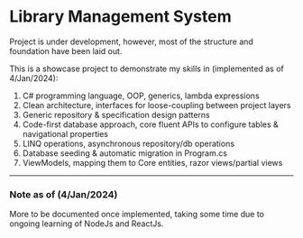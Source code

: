 # Library Management System
<p>Project is under development, however, most of the structure and foundation have been laid out.</p>
<div>
  <p> This is a showcase project to demonstrate my skills in (implemented as of 4/Jan/2024):</p>
  <ol>
    <li>C# programming language, OOP, generics, lambda expressions</li>
    <li>Clean architecture, interfaces for loose-coupling between project layers</li>
    <li>Generic repository & specification design patterns</li>
    <li>Code-first database approach, core fluent APIs to configure tables & navigational properties</li>
    <li>LINQ operations, asynchronous repository/db operations</li>
    <li>Database seeding & automatic migration in Program.cs</li>
    <li>ViewModels, mapping them to Core entities, razor views/partial views</li>
  </ol>
</div>
<hr>
<h3>Note as of (4/Jan/2024)</h3>
<p>More to be documented once implemented, taking some time due to ongoing learning of NodeJs and ReactJs.</p>
